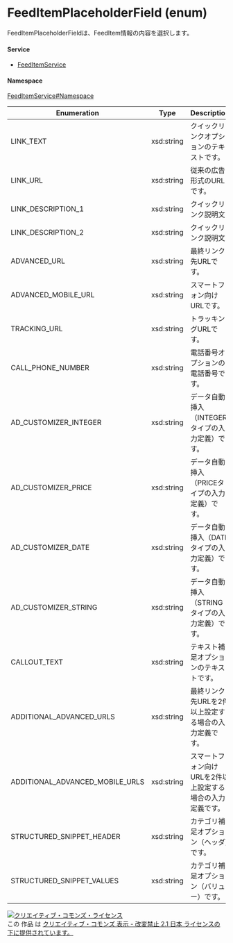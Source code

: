 

# FeedItemPlaceholderField (enum)

FeedItemPlaceholderFieldは、FeedItem情報の内容を選択します。

#### Service

+ [FeedItemService](../../services/FeedItemService.md)

#### Namespace

[FeedItemService#Namespace](../../services/FeedItemService.md#namespace)

| Enumeration  |       Type       |          Description          |
| ------------ | ---------------- | ----------------------------- |
| LINK_TEXT | xsd:string | クイックリンクオプションのテキストです。 |
| LINK_URL | xsd:string | 従来の広告形式のURLです。 |
| LINK_DESCRIPTION_1 | xsd:string | クイックリンク説明文1 |
| LINK_DESCRIPTION_2 | xsd:string | クイックリンク説明文2 |
| ADVANCED_URL | xsd:string | 最終リンク先URLです。 |
| ADVANCED_MOBILE_URL | xsd:string | スマートフォン向けURLです。 |
| TRACKING_URL | xsd:string | トラッキングURLです。 |
| CALL_PHONE_NUMBER | xsd:string | 電話番号オプションの電話番号です。 |
| AD_CUSTOMIZER_INTEGER | xsd:string | データ自動挿入（INTEGERタイプの入力定義）です。 |
| AD_CUSTOMIZER_PRICE | xsd:string | データ自動挿入（PRICEタイプの入力定義）です。 |
| AD_CUSTOMIZER_DATE | xsd:string | データ自動挿入（DATEタイプの入力定義）です。 |
| AD_CUSTOMIZER_STRING | xsd:string | データ自動挿入（STRINGタイプの入力定義）です。 |
| CALLOUT_TEXT | xsd:string | テキスト補足オプションのテキストです。 |
| ADDITIONAL_ADVANCED_URLS | xsd:string | 最終リンク先URLを2件以上設定する場合の入力定義です。 |
| ADDITIONAL_ADVANCED_MOBILE_URLS | xsd:string | スマートフォン向けURLを2件以上設定する場合の入力定義です。 |
| STRUCTURED_SNIPPET_HEADER | xsd:string | カテゴリ補足オプション（ヘッダ）です。 |
| STRUCTURED_SNIPPET_VALUES | xsd:string | カテゴリ補足オプション（バリュー）です。 |

<a rel="license" href="http://creativecommons.org/licenses/by-nd/2.1/jp/"><img alt="クリエイティブ・コモンズ・ライセンス" style="border-width:0" src="https://i.creativecommons.org/l/by-nd/2.1/jp/88x31.png" /></a><br />この 作品 は <a rel="license" href="http://creativecommons.org/licenses/by-nd/2.1/jp/">クリエイティブ・コモンズ 表示 - 改変禁止 2.1 日本 ライセンスの下に提供されています。</a>
